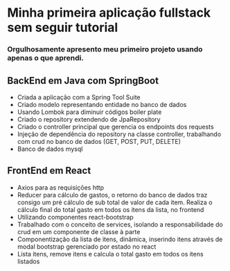 # Minha primeira aplicação fullstack sem seguir tutorial


### Orgulhosamente apresento meu primeiro projeto usando apenas o que aprendi.


## BackEnd em Java com SpringBoot

- Criada a aplicação com a Spring Tool Suite
- Criado modelo representando entidade no banco de dados
- Usando Lombok para diminuir códigos boiler plate
- Criado o repository extendendo de JpaRepository
- Criado o controller principal que gerencia os endpoints dos requests
- Injeção de dependência do repository na classe controller, trabalhando com crud no banco de dados (GET, POST, PUT, DELETE)
- Banco de dados mysql

## FrontEnd em React

- Axios para as requisições http
- Reducer para cálculo de gastos, o retorno do banco de dados traz consigo um pré cálculo de sub total de valor de cada item. Realiza o cálculo final do total         gasto em todos os itens da lista, no frontend
- Utilizando componentes react-bootstrap
- Trabalhado com o conceito de services, isolando a responsabilidade do crud em um componente de classe à parte
- Componentização da lista de itens, dinâmica, inserindo itens através de modal bootstrap gerenciado por estado no react
- Lista itens, remove itens e calcula o total gasto em todos os itens listados



